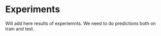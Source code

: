 # Experiments
Will   add  here   results    of   experiemnts.
We need to  do   predictions  both on train and test.
